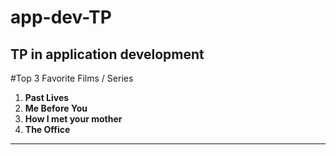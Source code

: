 # app-dev-TP
TP in application development
---
#Top 3 Favorite Films / Series

1. **Past Lives**
2. **Me Before You**
3. **How I met your mother**
4. **The Office**
---

